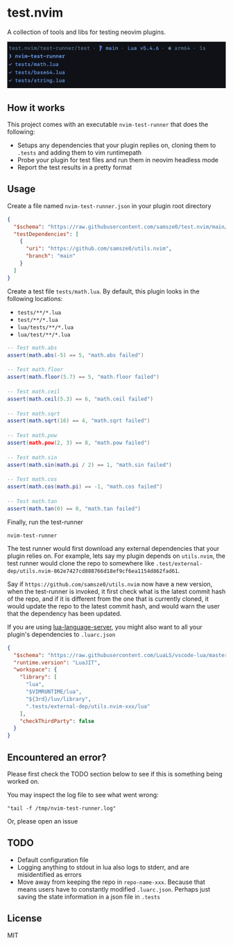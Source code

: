 # test.nvim

A collection of tools and libs for testing neovim plugins.

![](assets/demo.png)

## How it works

This project comes with an executable `nvim-test-runner` that does the following:
- Setups any dependencies that your plugin replies on, cloning them to `.tests` and adding them to vim runtimepath
- Probe your plugin for test files and run them in neovim headless mode
- Report the test results in a pretty format

## Usage

Create a file named `nvim-test-runner.json` in your plugin root directory

```json
{
  "$schema": "https://raw.githubusercontent.com/samsze0/test.nvim/main/nvim-test-runner.schema.json",
  "testDependencies": [
    {
      "uri": "https://github.com/samsze0/utils.nvim",
      "branch": "main"
    }
  ]
}
```

Create a test file `tests/math.lua`. By default, this plugin looks in the following locations:

- `tests/**/*.lua`
- `test/**/*.lua`
- `lua/tests/**/*.lua`
- `lua/test/**/*.lua`

```lua
-- Test math.abs
assert(math.abs(-5) == 5, "math.abs failed")

-- Test math.floor
assert(math.floor(5.7) == 5, "math.floor failed")

-- Test math.ceil
assert(math.ceil(5.3) == 6, "math.ceil failed")

-- Test math.sqrt
assert(math.sqrt(16) == 4, "math.sqrt failed")

-- Test math.pow
assert(math.pow(2, 3) == 8, "math.pow failed")

-- Test math.sin
assert(math.sin(math.pi / 2) == 1, "math.sin failed")

-- Test math.cos
assert(math.cos(math.pi) == -1, "math.cos failed")

-- Test math.tan
assert(math.tan(0) == 0, "math.tan failed")
```

Finally, run the test-runner

```shell
nvim-test-runner
```

The test runner would first download any external dependencies that your plugin relies on. For example, lets say my plugin depends on `utils.nvim`, the test runner would clone the repo to somewhere like `.test/external-dep/utils.nvim-862e7427cd888766d18ef9cf6ea1154d862fad61`.

Say if `https://github.com/samsze0/utils.nvim` now have a new version, when the test-runner is invoked, it first check what is the latest commit hash of the repo, and if it is different from the one that is currently cloned, it would update the repo to the latest commit hash, and would warn the user that the dependency has been updated.

If you are using [lua-language-server](https://github.com/LuaLS/lua-language-server), you might also want to all your plugin's dependencies to `.luarc.json`

```json
{
  "$schema": "https://raw.githubusercontent.com/LuaLS/vscode-lua/master/setting/schema.json",
  "runtime.version": "LuaJIT",
  "workspace": {
    "library": [
      "lua",
      "$VIMRUNTIME/lua",
      "${3rd}/luv/library",
      ".tests/external-dep/utils.nvim-xxx/lua"
    ],
    "checkThirdParty": false
  }
}
```

## Encountered an error?

Please first check the TODO section below to see if this is something being worked on.

You may inspect the log file to see what went wrong:

```shell
"tail -f /tmp/nvim-test-runner.log"
```

Or, please open an issue

## TODO

- Default configuration file
- Logging anything to stdout in lua also logs to stderr, and are misidentified as errors
- Move away from keeping the repo in `repo-name-xxx`. Because that means users have to constantly modified `.luarc.json`. Perhaps just saving the state information in a json file in `.tests`

## License

MIT